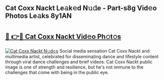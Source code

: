 ## Cat Coxx Nackt Le𝚊k𝚎d N𝚞𝚍e - Part-s8g Vid𝚎o Photos Le𝚊ks 8y1AN

# <h2><a href="http://fb2kvn.evod.top/?m=Cat+Coxx+Nackt">🔗 👉🔴 Cat Coxx Nackt Vid𝚎o Ph𝚘t𝚘s</a></h2>

[![Cat Coxx Nackt N𝚞d𝚎s](https://i.imgur.com/8V9OHl7.gif)](http://fb2kvn.evod.top/?m=Cat+Coxx+Nackt)
Social media sensation Cat Coxx Nackt and multimedia artist, celebrated for disseminating dance and lifestyle content through viral dance challenges and brief videos. Cat Coxx Nackt public image is one of strength and resilience, but he's not immune to the challenges that come with being in the public eye. 
